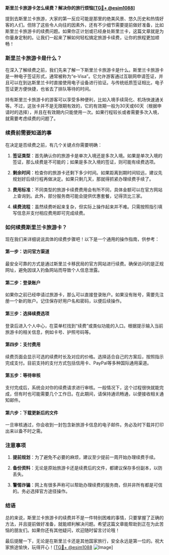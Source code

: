 **斯里兰卡旅游卡怎么续费？解决你的旅行烦恼[[TG💪+ @esim1088](https://t.me/s/esim1088)]**

提到去斯里兰卡旅游，大家的第一反应可能是那里的绝美风景、悠久历史和热情好客的人们。但除了这些令人向往的因素外，还有不少细节需要提前做好准备，比如斯里兰卡旅游卡的续费问题。如果你正计划或已经身处斯里兰卡，这篇文章就是为你量身定制的。让我们一起来了解如何轻松搞定旅游卡续费，让你的旅程更加顺畅！

### 斯里兰卡旅游卡是什么？

在深入了解续费之前，我们先来了解一下斯里兰卡旅游卡是什么。斯里兰卡旅游卡是一种电子签证形式，通常被称为“e-Visa”。它允许游客通过互联网申请签证，并且可以在到达斯里兰卡时直接使用电子设备进行验证。与传统纸质签证相比，电子签证更方便快捷，也省去了排队等待的时间。

持有斯里兰卡旅游卡的游客可以享受多种便利，比如入境手续简化、机场快速通关等。不过，这张卡并不是无限期有效的，它的有效期一般为30天或60天（根据申请时的选择），并且在有效期内只能使用一次。如果行程较长或者需要多次入境，就需要考虑续费的问题了。

### 续费前需要知道的事

在决定是否续费之前，有几个关键点你需要明确：

1. **签证类型**：首先确认你的旅游卡是单次入境还是多次入境。如果是单次入境的签证，那么续费是不可能的；如果是多次入境的签证，则可能有续费选项。
   
2. **剩余时间**：检查你的旅游卡还剩下多少时间。如果距离到期时间较远，建议先规划好后续行程再做决定。如果只剩几天，那就得抓紧办理续费手续了。

3. **费用标准**：不同类型的旅游卡续费费用会有所不同，具体金额可以在官方网站上查询到。此外，部分服务商可能会提供优惠套餐，记得货比三家。

4. **续费流程**：虽然续费听起来复杂，但实际上操作起来并不难。只需按照指引填写信息并支付相应费用即可完成续费。

### 如何续费斯里兰卡旅游卡？

现在我们来详细说说具体的续费步骤吧！以下是一个通用的操作指南，供参考：

#### 第一步：访问官方渠道
最安全可靠的方式是通过斯里兰卡移民局的官方网站进行续费。确保访问的是正规网址，避免因误入钓鱼网站而导致个人信息泄露。

#### 第二步：登录账户
如果你之前已经申请过旅游卡，那么可以直接登录账户。如果没有账号，需要先注册一个新的账户。记住保存好用户名和密码，以便后续操作。

#### 第三步：选择续费选项
登录后进入个人中心，在菜单栏找到“续费”或类似功能的入口。根据提示输入当前旅游卡的相关信息，例如卡号、护照号码等。

#### 第四步：支付费用
续费页面会显示可选的续费时长及对应的价格。选择适合自己的方案后，按照指示完成支付。目前支持的支付方式包括信用卡、PayPal等多种国际通用渠道。

#### 第五步：等待审核
支付完成后，系统会对你的续费请求进行审核。一般情况下，这个过程很快就能完成，但有时也可能需要几个工作日。在此期间，请保持通讯畅通，以便接收相关通知邮件。

#### 第六步：下载更新后的文件
一旦审核通过，你会收到一封包含新旅游卡信息的电子邮件。务必及时下载并打印出来以备不时之需。

### 注意事项

1. **提前规划**：为了避免不必要的麻烦，建议至少提前一周开始办理续费手续。
   
2. **备份资料**：无论是原始旅游卡还是续费后的文件，都建议保存多份副本，以防丢失。

3. **警惕诈骗**：网上有很多声称可以帮助办理续费的服务商，但并非所有都是可信的。务必选择官方途径操作。

### 结语

总的来说，斯里兰卡旅游卡的续费并不是一件特别困难的事情，只要掌握了正确的方法，并且提前做好准备，就能顺利解决问题。希望这篇文章能帮助到正在为此苦恼的朋友们。如果你还有其他疑问，欢迎随时留言讨论哦！

最后提醒一下，无论是在斯里兰卡还是其他国家旅行，安全永远是第一位的。祝大家旅途愉快，玩得开心！[[TG💪+ @esim1088](https://t.me/s/esim1088) ![Image](https://i.postimg.cc/4NQfJmqS/Snipaste-2025-05-13-00-14-12.png)]